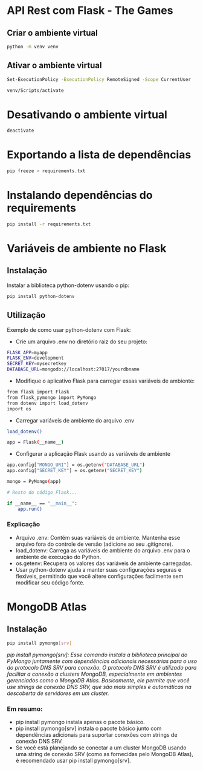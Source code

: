 # API Rest com Flask - The Games

## Criar o ambiente virtual

```bash
python -m venv venv
```

## Ativar o ambiente virtual

```bash
Set-ExecutionPolicy -ExecutionPolicy RemoteSigned -Scope CurrentUser
```

```bash
venv/Scripts/activate
```

# Desativando o ambiente virtual

```bash
deactivate
```

# Exportando a lista de dependências

```bash
pip freeze > requirements.txt
```

# Instalando dependências do requirements

```bash
pip install -r requirements.txt
```

# Variáveis de ambiente no Flask

## Instalação
Instalar a biblioteca python-dotenv usando o pip:

```bash
pip install python-dotenv
```
## Utilização
Exemplo de como usar python-dotenv com Flask:

* Crie um arquivo .env no diretório raiz do seu projeto:

```bash
FLASK_APP=myapp
FLASK_ENV=development
SECRET_KEY=mysecretkey
DATABASE_URL=mongodb://localhost:27017/yourdbname
```

* Modifique o aplicativo Flask para carregar essas variáveis de ambiente:

```bash
from flask import Flask
from flask_pymongo import PyMongo
from dotenv import load_dotenv
import os
```

* Carregar variáveis de ambiente do arquivo .env

```bash
load_dotenv()

app = Flask(__name__)
```

* Configurar a aplicação Flask usando as variáveis de ambiente
```bash
app.config["MONGO_URI"] = os.getenv("DATABASE_URL")
app.config["SECRET_KEY"] = os.getenv("SECRET_KEY")

mongo = PyMongo(app)

# Resto do código Flask...

if __name__ == "__main__":
    app.run()
```

### Explicação

* Arquivo .env: Contém suas variáveis de ambiente. Mantenha esse arquivo fora do controle de versão (adicione ao seu .gitignore).
* load_dotenv: Carrega as variáveis de ambiente do arquivo .env para o ambiente de execução do Python.
* os.getenv: Recupera os valores das variáveis de ambiente carregadas.
* Usar python-dotenv ajuda a manter suas configurações seguras e flexíveis, permitindo que você altere configurações facilmente sem modificar seu código fonte.

# MongoDB Atlas

## Instalação

```bash
pip install pymongo[srv]
```

_pip install pymongo[srv]: Esse comando instala a biblioteca principal do PyMongo juntamente com dependências adicionais necessárias para o uso do protocolo DNS SRV para conexão. O protocolo DNS SRV é utilizado para facilitar a conexão a clusters MongoDB, especialmente em ambientes gerenciados como o MongoDB Atlas. Basicamente, ele permite que você use strings de conexão DNS SRV, que são mais simples e automáticas na descoberta de servidores em um cluster._

### Em resumo:

* pip install pymongo instala apenas o pacote básico.
* pip install pymongo[srv] instala o pacote básico junto com dependências adicionais para suportar conexões com strings de conexão DNS SRV.
* Se você está planejando se conectar a um cluster MongoDB usando uma string de conexão SRV (como as fornecidas pelo MongoDB Atlas), é recomendado usar pip install pymongo[srv].